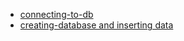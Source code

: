 - [connecting-to-db](task-001-connecting-to-db)
- [creating-database and inserting data](task-002-creating-db-inserting-data)